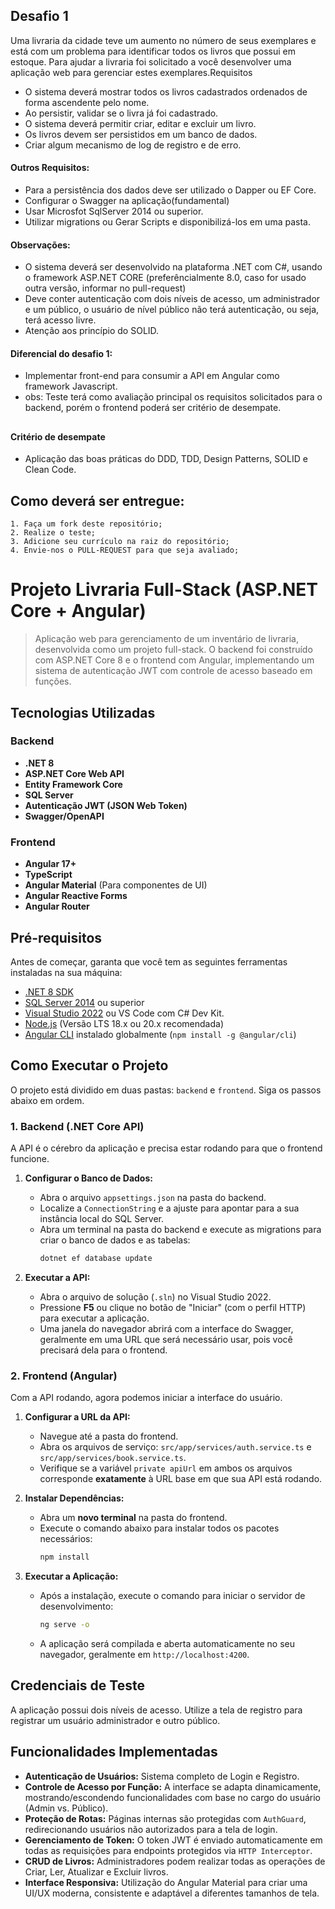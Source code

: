 ## Desafio 1

Uma livraria da cidade teve um aumento no número de seus exemplares e está com um problema para identificar todos os livros que possui em estoque. 
Para ajudar a livraria foi solicitado a você desenvolver uma aplicação web para gerenciar estes exemplares.Requisitos


* O sistema deverá mostrar todos os livros cadastrados ordenados de forma ascendente pelo nome.
* Ao persistir, validar se o livra já foi cadastrado.
* O sistema deverá permitir criar, editar e excluir um livro.
* Os livros devem ser persistidos em um banco de dados.
* Criar algum mecanismo de log de registro e de erro.

#### Outros Requisitos:
* Para a persistência dos dados deve ser utilizado o Dapper ou EF Core.
* Configurar o Swagger na aplicação(fundamental)
* Usar Microsfot SqlServer 2014 ou superior.
* Utilizar migrations ou Gerar Scripts e disponibilizá-los em uma pasta.

#### Observações:
* O sistema deverá ser desenvolvido na plataforma .NET com C#, usando o framework ASP.NET CORE 
	(preferêncialmente 8.0, caso for usado outra versão, informar no pull-request)
* Deve conter autenticação com dois níveis de acesso, um administrador e um público, o usuário de nível 
	público não terá autenticação, ou seja, terá acesso livre.
* Atenção aos princípio do SOLID.


#### Diferencial do desafio 1:
* Implementar front-end para consumir a API em  Angular como framework Javascript.
* obs: Teste terá como avaliação principal os requisitos solicitados para o backend,  porém o frontend 
    poderá ser critério de desempate.
     

##
#### Critério de desempate

- Aplicação das boas práticas do DDD, TDD, Design Patterns, SOLID e Clean Code.


## Como deverá ser entregue:

    1. Faça um fork deste repositório;
    2. Realize o teste;
    3. Adicione seu currículo na raiz do repositório;
    4. Envie-nos o PULL-REQUEST para que seja avaliado;


 # Projeto Livraria Full-Stack (ASP.NET Core + Angular)

> Aplicação web para gerenciamento de um inventário de livraria, desenvolvida como um projeto full-stack. O backend foi construído com ASP.NET Core 8 e o frontend com Angular, implementando um sistema de autenticação JWT com controle de acesso baseado em funções.

## Tecnologias Utilizadas

### Backend
* **.NET 8**
* **ASP.NET Core Web API**
* **Entity Framework Core**
* **SQL Server**
* **Autenticação JWT (JSON Web Token)**
* **Swagger/OpenAPI**

### Frontend
* **Angular 17+**
* **TypeScript**
* **Angular Material** (Para componentes de UI)
* **Angular Reactive Forms**
* **Angular Router**

## Pré-requisitos

Antes de começar, garanta que você tem as seguintes ferramentas instaladas na sua máquina:
* [.NET 8 SDK](https://dotnet.microsoft.com/download/dotnet/8.0)
* [SQL Server 2014](https://www.microsoft.com/pt-br/sql-server/sql-server-downloads) ou superior
* [Visual Studio 2022](https://visualstudio.microsoft.com/pt-br/vs/) ou VS Code com C# Dev Kit.
* [Node.js](https://nodejs.org/en/) (Versão LTS 18.x ou 20.x recomendada)
* [Angular CLI](https://angular.io/cli) instalado globalmente (`npm install -g @angular/cli`)

## Como Executar o Projeto

O projeto está dividido em duas pastas: `backend` e `frontend`. Siga os passos abaixo em ordem.

### 1. Backend (.NET Core API)

A API é o cérebro da aplicação e precisa estar rodando para que o frontend funcione.

1.  **Configurar o Banco de Dados:**
    * Abra o arquivo `appsettings.json` na pasta do backend.
    * Localize a `ConnectionString` e a ajuste para apontar para a sua instância local do SQL Server.
    * Abra um terminal na pasta do backend e execute as migrations para criar o banco de dados e as tabelas:
        ```sh
        dotnet ef database update
        ```

2.  **Executar a API:**
    * Abra o arquivo de solução (`.sln`) no Visual Studio 2022.
    * Pressione **F5** ou clique no botão de "Iniciar" (com o perfil HTTP) para executar a aplicação.
    * Uma janela do navegador abrirá com a interface do Swagger, geralmente em uma URL que será necessário usar, pois você precisará dela para o frontend.

### 2. Frontend (Angular)

Com a API rodando, agora podemos iniciar a interface do usuário.

1.  **Configurar a URL da API:**
    * Navegue até a pasta do frontend.
    * Abra os arquivos de serviço: `src/app/services/auth.service.ts` e `src/app/services/book.service.ts`.
    * Verifique se a variável `private apiUrl` em ambos os arquivos corresponde **exatamente** à URL base em que sua API está rodando.

2.  **Instalar Dependências:**
    * Abra um **novo terminal** na pasta do frontend.
    * Execute o comando abaixo para instalar todos os pacotes necessários:
        ```sh
        npm install
        ```

3.  **Executar a Aplicação:**
    * Após a instalação, execute o comando para iniciar o servidor de desenvolvimento:
        ```sh
        ng serve -o
        ```
    * A aplicação será compilada e aberta automaticamente no seu navegador, geralmente em `http://localhost:4200`.

## Credenciais de Teste

A aplicação possui dois níveis de acesso. Utilize a tela de registro para registrar um usuário administrador e outro público.

## Funcionalidades Implementadas

* **Autenticação de Usuários:** Sistema completo de Login e Registro.
* **Controle de Acesso por Função:** A interface se adapta dinamicamente, mostrando/escondendo funcionalidades com base no cargo do usuário (Admin vs. Público).
* **Proteção de Rotas:** Páginas internas são protegidas com `AuthGuard`, redirecionando usuários não autorizados para a tela de login.
* **Gerenciamento de Token:** O token JWT é enviado automaticamente em todas as requisições para endpoints protegidos via `HTTP Interceptor`.
* **CRUD de Livros:** Administradores podem realizar todas as operações de Criar, Ler, Atualizar e Excluir livros.
* **Interface Responsiva:** Utilização do Angular Material para criar uma UI/UX moderna, consistente e adaptável a diferentes tamanhos de tela.
